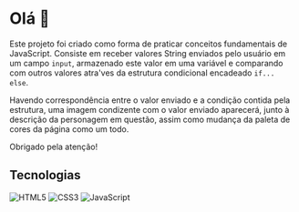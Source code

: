 # Olá 👋

Este projeto foi criado como forma de praticar conceitos fundamentais de JavaScript. Consiste em receber valores String enviados pelo usuário em um campo ```input```, armazenado este valor em uma variável e comparando com outros valores atra'ves da estrutura condicional encadeado ```if... else```.

Havendo correspondência entre o valor enviado e a condição contida pela estrutura, uma imagem condizente com o valor enviado aparecerá, junto à descrição da personagem em questão, assim como mudança da paleta de cores da página como um todo.

Obrigado pela atenção!

## Tecnologias

![HTML5](https://img.shields.io/badge/html5-%23E34F26.svg?style=for-the-badge&logo=html5&logoColor=white)
![CSS3](https://img.shields.io/badge/css3-%231572B6.svg?style=for-the-badge&logo=css3&logoColor=white)
![JavaScript](https://img.shields.io/badge/javascript-%23323330.svg?style=for-the-badge&logo=javascript&logoColor=%23F7DF1E)
